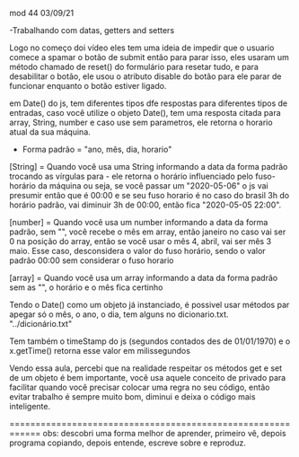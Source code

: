 mod 44                                               03/09/21

-Trabalhando com datas, getters and setters


  Logo no começo doi vídeo eles tem uma ideia de impedir
que o usuario comece a spamar o botão de submit
então para parar isso, eles usaram um método chamado de 
reset() do formulário para resetar tudo, e para desabilitar
o botão, ele usou o atributo disable do botão para ele parar
de funcionar enquanto o botão estiver ligado.

em Date() do js, tem diferentes tipos dfe respostas para 
diferentes tipos de entradas, caso você utilize o objeto 
Date(), tem uma resposta citada para array, String, number
e caso use sem parametros, ele retorna o horario atual da
sua máquina.

* Forma padrão = "ano, mês, dia, horario"

[String] = Quando você usa uma String informando a data da 
forma padrão trocando as vírgulas para - ele retorna
o horário influenciado pelo fuso-horário da máquina
ou seja, se você passar um "2020-05-06" o js vai presumir 
então que é 00:00 e se seu fuso horario é no caso do brasil
3h do horário padrão, vai diminuir 3h de 00:00, então fica
"2020-05-05 22:00".

[number] = Quando você usa um number informando a data da 
forma padrão, sem "", você recebe o mês em array, então
janeiro no caso vai ser 0 na posição do array, então 
se você usar o mês 4, abril, vai ser mês 3 maio. Esse 
caso, desconsidera o valor do fuso horário, sendo o valor
padrão 00:00 sem considerar o fuso horario

[array] =  Quando você usa um array informando a data da 
forma padrão sem as "", o horário e o mês fica certinho

Tendo o Date() como um objeto já instanciado, é possivel
usar métodos par apegar só o mês, o ano, o dia, tem alguns
no dicionario.txt.
"../dicionário.txt"

Tem também o timeStamp do js (segundos contados des de
01/01/1970) e o x.getTime() retorna esse valor em 
milissegundos

Vendo essa aula, percebi que na realidade respeitar os 
métodos get e set de um objeto é bem importante, você
usa aquele conceito de privado para facilitar quando você
precisar colocar uma regra no seu código, então evitar 
trabalho é sempre muito bom, diminui e deixa o código mais 
inteligente.

============================================================
obs: descobri uma forma melhor de aprender, primeiro vê, 
depois programa copiando, depois entende, escreve sobre e 
reproduz.
